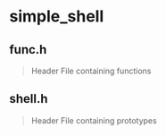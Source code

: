 # simple_shell

## func.h
> Header File containing functions

## shell.h
> Header File containing prototypes
